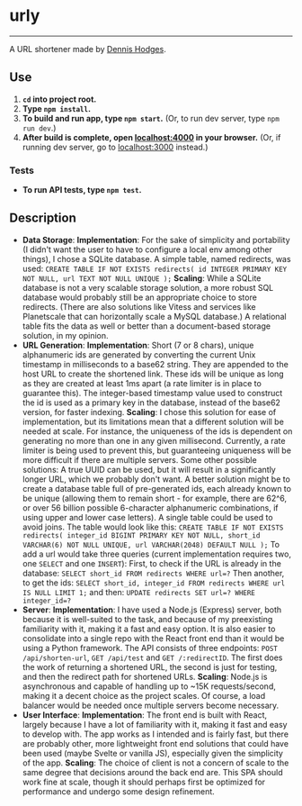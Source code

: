 # urly
---

A URL shortener made by [Dennis Hodges](https://dennis-hodges.com).

## Use

1. **`cd` into project root.**
2. **Type `npm install`.**
3. **To build and run app, type `npm start`.** (Or, to run dev server, type `npm run dev`.)
4. **After build is complete, open [localhost:4000](http://localhost:4000) in your browser.** (Or, if running dev server, go to [localhost:3000](http://localhost:3000) instead.)

### Tests

* **To run API tests, type `npm test`.**

## Description
* **Data Storage**: 
**Implementation**: For the sake of simplicity and portability (I didn't want the user to have to configure a local env among other things), I chose a SQLite database. A simple table, named redirects, was used:
`
CREATE TABLE IF NOT EXISTS redirects(
    id INTEGER PRIMARY KEY NOT NULL,
    url TEXT NOT NULL UNIQUE
  );
`
**Scaling**: While a SQLite database is not a very scalable storage solution, a more robust SQL database would probably still be an appropriate choice to store redirects. (There are also solutions like Vitess and services like Planetscale that can horizontally scale a MySQL database.) A relational table fits the data as well or better than a document-based storage solution, in my opinion.
* **URL Generation**:
**Implementation**: Short (7 or 8 chars), unique alphanumeric ids are generated by converting the current Unix timestamp in milliseconds to a base62 string. They are appended to the host URL to create the shortened link. These ids will be unique as long as they are created at least 1ms apart (a rate limiter is in place to guarantee this). The integer-based timestamp value used to construct the id is used as a primary key in the database, instead of the base62 version, for faster indexing.
**Scaling**: I chose this solution for ease of implementation, but its limitations mean that a different solution will be needed at scale. For instance, the uniqueness of the ids is dependent on generating no more than one in any given millisecond. Currently, a rate limiter is being used to prevent this, but guaranteeing uniqueness will be more difficult if there are multiple servers. 
Some other possible solutions: A true UUID can be used, but it will result in a significantly longer URL, which we probably don't want. A better solution might be to create a database table full of pre-generated ids, each already known to be unique (allowing them to remain short - for example, there are 62^6, or over 56 billion possible 6-character alphanumeric combinations, if using upper and lower case letters). A single table could be used to avoid joins. The table would look like this:
`
CREATE TABLE IF NOT EXISTS redirects(
  integer_id BIGINT PRIMARY KEY NOT NULL,
  short_id VARCHAR(6) NOT NULL UNIQUE,
  url VARCHAR(2048) DEFAULT NULL
);
`
To add a url would take three queries (current implementation requires two, one `SELECT` and one `INSERT`):
First, to check if the URL is already in the database:
`
SELECT short_id FROM redirects WHERE url=?
`
Then another, to get the ids:
`
SELECT short_id, integer_id FROM redirects WHERE url IS NULL LIMIT 1;
`
and then:
`
UPDATE redirects SET url=? WHERE integer_id=?
` 
* **Server**: 
**Implementation**: I have used a Node.js (Express) server, both because it is well-suited to the task, and because of my preexisting familiarity with it, making it a fast and easy option. It is also easier to consolidate into a single repo with the React front end than it would be using a Python framework. The API consists of three endpoints: `POST /api/shorten-url`, `GET /api/test` and `GET /:redirectID`. The first does the work of returning a shortened URL, the second is just for testing, and then the redirect path for shortened URLs.
**Scaling**: Node.js is asynchronous and capable of handling up to ~15K requests/second, making it a decent choice as the project scales. Of course, a load balancer would be needed once multiple servers become necessary.
* **User Interface**:
**Implementation**: The front end is built with React, largely because I have a lot of familiarity with it, making it fast and easy to develop with. The app works as I intended and is fairly fast, but there are probably other, more lightweight front end solutions that could have been used (maybe Svelte or vanilla JS), especially given the simplicity of the app.
**Scaling**: The choice of client is not a concern of scale to the same degree that decisions around the back end are. This SPA should work fine at scale, though it should perhaps first be optimized for performance and undergo some design refinement.